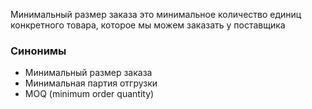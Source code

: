 Минимальный размер заказа это минимальное количество единиц конкретного товара, которое мы можем заказать у поставщика

### Cинонимы
- Минимальный размер заказа
- Минимальная партия отгрузки
- MOQ (minimum order quantity)
